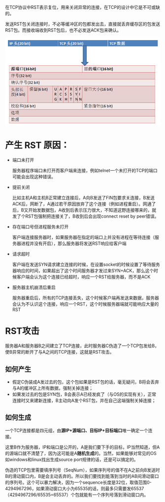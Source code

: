 在TCP协议中RST表示复位，用来关闭异常的连接，在TCP的设计中它是不可或缺的。

发送RST包关闭连接时，不必等缓冲区的包都发出去，直接就丢弃缓存区的包发送RST包。而接收端收到RST包后，也不必发送ACK包来确认。

![img](../img/051704322051108.png)

# 产生 RST 原因：

- 端口未打开

  服务器程序端口未打开而客户端来连接，例如telnet一个未打开的TCP的端口可能会出现这种错误。

- 提前关闭

  比如主机A和主机B正常建立连接后，A向B发送了FIN包要求关连接，B发送ACK后，网断了，A通过若干原因放弃了这个连接（例如进程重启）。网通了后，B又开始发数据包，A收到后表示压力很大，不知道这野连接哪来的，就发了个RST包强制把连接关了，B收到后会出现connect reset by peer错误。

- 存在端口号但进程服务未打开

  客户端连接服务器时，如果服务器在指定的端口上并没有进程在等待连接（服务器进程并没有开启），那么服务器将发送RST响应给客户端

- 请求超时

  客户端在发送SYN请求建立连接的时候，在设置socket的时候设置了等待服务器响应的时间，如果超出了这个时间服务器才发过来SYN+ACK，那么这个时候客户端会认为这个连接已经超时，响应一个RST给服务器，而不是ACK

- 服务器主机崩溃后重启

  服务器重启后，所有的TCP连接丢失，这个时候客户端再发送来数据，服务器会认为不认识这个连接，响应一个RST，这个时候服务器端就可能响应大量的RST

# RST攻击

服务器A和服务器B之间建立了TCP连接，此时服务器C伪造了一个TCP包发给B，使B异常的断开了与A之间的TCP连接，这就是RST攻击。

## 如何产生

- 假定C伪装成A发过去的包，这个包如果是RST包的话，毫无疑问，B将会丢弃与A的缓冲区上所有数据，强制关掉连接；
- 如果发过去的包是SYN包，B会表示A已经发疯了（与OS的实现有关），正常连接时又来建新连接，B主动向A发个RST包，并在自己这端强制关掉连接；

## 如何生成

一个TCP连接都是四元组，由**源IP+源端口、目标IP+目标端口**唯一确定一个连接。

这里B作为服务器，IP和端口是公开的，A是我们要下手的目标，IP当然知道，但A的源端口就不清楚了，因为这可能是A**随机生成**的。当然，如果能够对常见的OS如windows和linux找出生成source port规律的话，还是可以搞定的。

伪造的TCP包里需要填序列号（SeqNum），如果序列号的值不在A之前向B发送时B的滑动窗口内，B是会主动丢弃的。所以我们要找到能落到当时的AB间滑动窗口的序列号。这个可以暴力解决，因为一个sequence长度是32位，取值范围0-4294967296，如果滑动窗口大小为65535的话，则最多只需要发65537（4294967296/65535=65537）个包就能有一个序列号落到滑动窗口内。